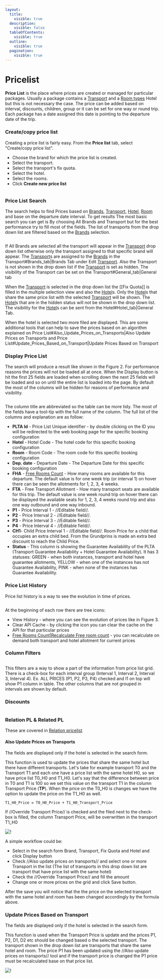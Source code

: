 ```yaml
---
layout:
  title:
    visible: true
  description:
    visible: false
  tableOfContents:
    visible: true
  outline:
    visible: true
  pagination:
    visible: true
---
```


# Pricelist

**Price List** is the place where prices are created or managed for particular packages. Usually a package contains a [Transport](https://docs.tourpaq.com/docs/transport/transport) and a [Room types](https://docs.tourpaq.com/docs/hotel/room-types) Hotel but this is not necessary the case. The price can be added based on interval, discounts, children, group or it can be set for one way or round trip. Each package has a date assigned this date is pointing to the departure date of the trip.

### Create/copy price list <a href="#createcopy-price-list" id="createcopy-price-list"></a>

Creating a price list is fairly easy. From the **Price list** tab, select "Create/copy price list".

* Choose the brand for which the price list is created.
* Select the transport.
* Select the transport's fix quota.
* Select the hotel.
* Select the rooms.
* Click **Create new price list**

<figure><img src="../.gitbook/assets/image (29).png" alt=""><figcaption></figcaption></figure>

### Price List Search <a href="#price-list-search" id="price-list-search"></a>

The search helps to find Prices based on [Brands](https://docs.tourpaq.com/docs/), [Transport](https://docs.tourpaq.com/docs/transport/transport), [Hotel](https://docs.tourpaq.com/docs/hotel/hotel), [Room](https://docs.tourpaq.com/docs/) and base on the departure date interval. To get results The most basic search you can get is By choosing All Brands and Transport but for the best performance try to fill most of the fields. The list of transports from the drop down list are filtered based on the [Brands](https://docs.tourpaq.com/docs/) selection.

<figure><img src="../.gitbook/assets/image (30).png" alt=""><figcaption></figcaption></figure>

If All Brands are selected all the transport will appear in the [Transport](https://docs.tourpaq.com/docs/transport/transport) drop down list otherwise only the transport assigned to that specific brand will appear. The [Transport](https://docs.tourpaq.com/docs/transport/transport)s are assigned to the [Brands](https://docs.tourpaq.com/docs/) in the Transport#Brands\_tab|Brands Tab under Edit [Transport](https://docs.tourpaq.com/docs/transport/transport). Also the Transport is not shown in the drop down list if the [Transport](https://docs.tourpaq.com/docs/transport/transport) is set as hidden. The visibility of the Transport can be set on the Transport#General\_tab|General tab

When the [Transport](https://docs.tourpaq.com/docs/transport/transport) is selected in the drop down list the \[\[Fix Quota]] is filled in the multiple selection view and also the [Hotel](https://docs.tourpaq.com/docs/hotel/hotel)s. Only the [Hotel](https://docs.tourpaq.com/docs/hotel/hotel)s that share the same price list with the selected [Transport](https://docs.tourpaq.com/docs/transport/transport) will be shown. The [Hotel](https://docs.tourpaq.com/docs/hotel/hotel)s that are in the hidden status will not be shown in the drop down list. The visibility for the [Hotel](https://docs.tourpaq.com/docs/hotel/hotel)s can be sent from the Hotel#Hotel\_tab|General Tab.

When the hotel is selected two more filed are displayed. This are some additional tools that can help to save the prices based on an algorithm explained on Price List#Also\_Update\_Prices\_on\_Transports|Also Update Prices on Transports and Price List#Update\_Prices\_Based\_on\_Transport|Update Prices Based on Transport

### Display Price List <a href="#display-price-list" id="display-price-list"></a>

The search will produce a result like shown in the Figure 2. For performance reasons the prices will not be loaded all at once. When the Display button is hit the first 25 fields are loaded when scrolling down the next 25 fields will be loaded and so on until the entire list is loaded into the page. By default the most of the columns will be hidden for reasons of performance and visibility.

<figure><img src="../.gitbook/assets/image (31).png" alt=""><figcaption></figcaption></figure>

The column title are abbreviated so the table can be more tidy. The most of the fields have a tool-tip with the full name of the column. The full list of the columns and explanation are as follow:

* **PLTA Id** - Price List Unique identifier - by double clicking on the ID you will be redirected to the web booking page for the specific booking configuration
* **Hotel** - Hotel Code - The hotel code for this specific booking configuration
* **Room** - Room Code - The room code for this specific booking configuration
* **Dep. date** - Departure Date - The Departure Date for this specific booking configuration
* **FHA** - [Free Rooms Count](https://docs.tourpaq.com/docs/documentation/free-rooms-count) - How many rooms are available for this departure. The default value is for one week trip (or interval 1) on hover there can be seen the allotments for 1, 2, 3, 4 weeks.
* **FTA** - Free Transport Allotment - How many transport seats are available for this trip. The default value is one week round trip on hover there can be displayed the available seats for 1, 2, 3, 4 weeks round trip and also one way outbound and one way inbound.
* **P1** - Price Interval 1 - //Editable field//.
* **P2** - Price Interval 2 - //Editable field//.
* **P3** - Price Interval 3 - //Editable field//.
* **P4** - Price Interval 4 - //Editable field//.
* **CH1**- Child Price Interval 1 - //Editable field//. Room Price for a child that occupies an extra child bed. From the Grundprins is made an extra bed discount to reach the Child Price.
* **Status** - This column is showing the Guarantee Availability of the PLTA (Transport Guarantee Availability + Hotel Guarantee Availability). It has 3 statuses: GREEN - when both instances, transport and hotel have guarantee allotments, YELLOW - when one of the instances has not Guarantee Availability, PINK - when none of the instances has Guarantee Availability.

### Price List History <a href="#price-list-history" id="price-list-history"></a>

Price list history is a way to see the evolution in time of prices.

<figure><img src="../.gitbook/assets/image (32).png" alt=""><figcaption></figcaption></figure>

At the beginning of each row there are tree icons:

* View History - where you can see the evolution of prices like in Figure 3.
* Clear API Cache - by clicking the icon you can clear the cache on the API for that particular prices
* [Free Rooms Count|Recalculate Free room count](https://docs.tourpaq.com/docs/documentation/free-rooms-count) - you can recalculate on demand both transport and hotel allotment for current prices

### Column Filters <a href="#column-filters" id="column-filters"></a>

<figure><img src="../.gitbook/assets/image (33).png" alt=""><figcaption></figcaption></figure>

This filters are a way to show a part of the information from price list grid. There is a check-box for each interval group (Interval 1, Interval 2, Interval 3, Interval 4). Ex. ALL PRICES (P1, P2, P3, P4) checked and I1 on top will show P1 column in table. The other columns that are not grouped in intervals are shown by default.

### Discounts <a href="#discounts" id="discounts"></a>

<figure><img src="../.gitbook/assets/image (34).png" alt=""><figcaption></figcaption></figure>

### Relation PL & Related PL <a href="#relation-pl--related-pl" id="relation-pl--related-pl"></a>

These are covered in [Relation pricelist](https://docs.tourpaq.com/docs/documentation/relation-pricelist)

#### Also Update Prices on Transports <a href="#also-update-prices-on-transports" id="also-update-prices-on-transports"></a>

The fields are displayed only if the hotel is selected in the search form.

This function is used to update the prices that share the same hotel but there have different transports. Let's take for example transport T0 and the Transport T1 and each one have a price list with the same hotel H0, so we have price list T0\_H0 and T1\_H0. Let's say that the difference between price in T0 and T1 is 100 so we set this value on the transport T1 in the column Transport Price (**TP**). When the price on the T0\_H0 is changes we have the option to update the price on the T1\_H0 as well.

`T1_H0_Price = T0_H0_Price + T1_H0_Transport_Price`

If //Override Transport Price// is checked and the filed next to the check-box is filled, the column Transport Price, will be overwritten in the transport T1\_H0

![!](https://docs.tourpaq.com/assets/images/updatePriceOnTransports-2ce165a0ee01856d1fa742c9bdb84fb1.png)

A simple workflow could be:

* Select in the search form Brand, Transport, Fix Quota and Hotel and click Display button
* Check //Also update prices on transports// and select one or more Transport in the list (The list of transports in this drop down list are transport that have price list with the same hotel)
* Check the //Override Transport Price// and fill the amount
* Change one or more prices on the grid and click Save button.

After the save you will notice that the the price on the selected transport with the same hotel and room has been changed accordingly by the formula above.

### Update Prices Based on Transport <a href="#update-prices-based-on-transport" id="update-prices-based-on-transport"></a>

The fields are displayed only if the hotel is selected in the search form.

This function is used when the Transport Price is update and the prices P1, P2, D1, D2 etc should be changed based o the selected transport. The transport shown in the drop down list are transports that share the same hotel and room. The price P1 has been updated using the //Also update prices on transports// tool and if the transport price is changed the P1 price must be recalculated base on that price list.

![!](https://docs.tourpaq.com/assets/images/updatePriceBasedOnTransport-b76eb367aade9faa3c6b2428cdd5760c.png)

